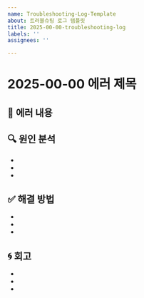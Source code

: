 ```yaml
---
name: Troubleshooting-Log-Template
about: 트러블슈팅 로그 템플릿
title: 2025-00-00-troubleshooting-log
labels: ''
assignees: ''

---
```


# 2025-00-00 에러 제목

## 🐞 에러 내용


## 🔍 원인 분석
- 
- 
- 

## ✅ 해결 방법
- 
- 
- 

## 🌀 회고
- 
- 
-
